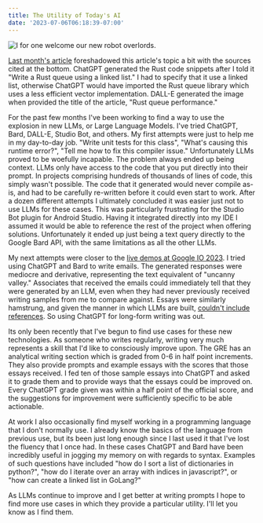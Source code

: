 ```yaml
---
title: The Utility of Today's AI
date: '2023-07-06T06:18:39-07:00'
---
```

![I for one welcome our new robot overlords.](/img/blog/robotoverlord.png)

[Last month's article](https://jjmtaylor.com/post/rust-queue-performance/) foreshadowed this article's topic a bit with the sources cited at the bottom.  ChatGPT generated the Rust code snippets after I told it "Write a Rust queue using a linked list." I had to specify that it use a linked list, otherwise ChatGPT would have imported the Rust queue library which uses a less efficient vector implementation. DALL-E generated the image when provided the title of the article, "Rust queue performance." 

 For the past few months I've been working to find a way to use the explosion in new LLMs, or Large Language Models.  I've tried ChatGPT, Bard, DALL-E, Studio Bot, and others.  My first attempts were just to help me in my day-to-day job.  "Write unit tests for this class", "What's causing this runtime error?", "Tell me how to fix this compiler issue."  Unfortunately LLMs proved to be woefully incapable.  The problem always ended up being context.  LLMs only have access to the code that you put directly into their prompt.  In projects comprising hundreds of thousands of lines of code, this simply wasn't possible.  The code that it generated would never compile as-is, and had to be carefully re-written before it could even start to work.  After a dozen different attempts I ultimately concluded it was easier just not to use LLMs for these cases.  This was particularly frustrating for the Studio Bot plugin for Android Studio.  Having it integrated directly into my IDE I assumed it would be able to reference the rest of the project when offering solutions.  Unfortunately it ended up just being a text query directly to the Google Bard API, with the same limitations as all the other LLMs. 

My next attempts were closer to the [live demos at Google IO 2023](https://www.youtube.com/live/cNfINi5CNbY?feature=share&t=1737). I tried using ChatGPT and Bard to write emails.  The generated responses were mediocre and derivative, representing the text equivalent of "uncanny valley."  Associates that received the emails could immediately tell that they were generated by an LLM, even when they had never previously received writing samples from me to compare against.  Essays were similarly hamstrung, and given the manner in which LLMs are built, [couldn't include references](https://acoup.blog/2023/02/17/collections-on-chatgpt/).  So using ChatGPT for long-form writing was out.

Its only been recently that I've begun to find use cases for these new technologies.  As someone who writes regularly, writing very much represents a skill that I'd like to consciously improve upon.  The GRE has an analytical writing section which is graded from 0-6 in half point increments.  They also provide prompts and example essays with the scores that those essays received.  I fed ten of those sample essays into ChatGPT and asked it to grade them and to provide ways that the essays could be improved on.  Every ChatGPT grade given was within a half point of the official score, and the suggestions for improvement were sufficiently specific to be able actionable.

At work I also occasionally find myself working in a programming language that I don't normally use. I already know the basics of the language from previous use, but its been just long enough since I last used it that I've lost the fluency that I once had.  In these cases ChatGPT and Bard have been incredibly useful in jogging my memory on with regards to syntax.  Examples of such questions have included "how do I sort a list of dictionaries in python?", "how do I iterate over an array with indices in javascript?", or "how can create a linked list in GoLang?"

As LLMs continue to improve and I get better at writing prompts I hope to find more use cases in which they provide a particular utility.  I'll let you know as I find them.
